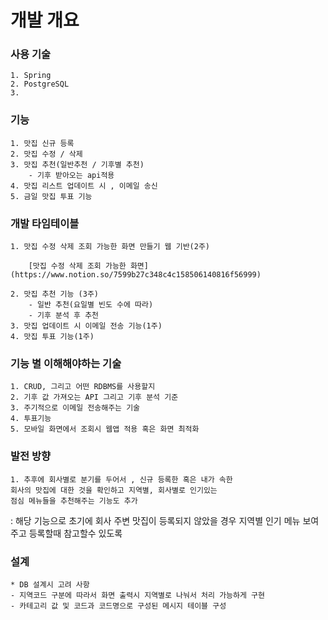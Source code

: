 # 개발 개요

### 사용 기술
    1. Spring 
    2. PostgreSQL
    3. 
### 기능
    1. 맛집 신규 등록
    2. 맛집 수정 / 삭제
    3. 맛집 추천(일반추천 / 기후별 추천)
        - 기후 받아오는 api적용
    4. 맛집 리스트 업데이트 시 , 이메일 송신
    5. 금일 맛집 투표 기능

### 개발 타임테이블
    1. 맛집 수정 삭제 조회 가능한 화면 만들기 웹 기반(2주)
        
        [맛집 수정 삭제 조회 가능한 화면](https://www.notion.so/7599b27c348c4c158506140816f56999)
        
    2. 맛집 추천 기능 (3주)
        - 일반 추천(요일별 빈도 수에 따라)
        - 기후 분석 후 추천
    3. 맛집 업데이트 시 이메일 전송 기능(1주)
    4. 맛집 투표 기능(1주)

### 기능 별 이해해야하는 기술
    
    1. CRUD, 그리고 어떤 RDBMS를 사용할지
    2. 기후 값 가져오는 API 그리고 기후 분석 기준
    3. 주기적으로 이메일 전송해주는 기술
    4. 투표기능
    5. 모바일 화면에서 조회시 웹앱 적용 혹은 화면 최적화

### 발전 방향
    1. 추후에 회사별로 분기를 두어서 , 신규 등록한 혹은 내가 속한
    회사의 맛집에 대한 것을 확인하고 지역별, 회사별로 인기있는
    점심 메뉴들을 추천해주는 기능도 추가
   : 해당 기능으로 초기에 회사 주변 맛집이 등록되지 않았을 경우 지역별 인기 메뉴 보여주고 등록할때 참고할수 있도록
        
### 설계
    

    * DB 설계시 고려 사항
    - 지역코드 구분에 따라서 화면 출력시 지역별로 나눠서 처리 가능하게 구현
    - 카테고리 값 및 코드과 코드명으로 구성된 메시지 테이블 구성

    
